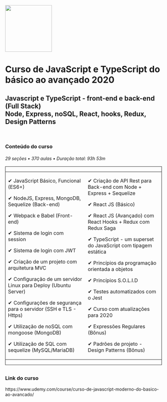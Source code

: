 <img src="https://www.udemy.com/staticx/udemy/images/v6/default-meta-image.png" width="150">

# Curso de JavaScript e TypeScript do básico ao avançado 2020

<h2>Javascript e TypeScript - front-end e back-end (Full Stack)<br>
Node, Express, noSQL, React, hooks, Redux, Design Patterns</h2>
<br>
<h3>Conteúdo do curso</h3>
<h6>29 seções • 370 aulas • Duração total: 93h 53m<br>
<br>

<div style="border: 1px solid">
<table>
<tr>
<td>
  
✔ JavaScript Básico, Funcional (ES6+)
    
✔ NodeJS, Express, MongoDB, Sequelize (Back-end)

✔ Webpack e Babel (Front-end)

✔ Sistema de login com session

✔ Sistema de login com JWT

✔ Criação de um projeto com arquitetura MVC

✔ Configuração de um servidor Linux para Deploy (Ubuntu Server)

✔ Configurações de segurança para o servidor (SSH e TLS - Https)

✔ Utilização de noSQL com mongoose (MongoDB)

✔ Utilização de SQL com sequelize (MySQL/MariaDB)
</td>
<td>
  
✔ Criação de API Rest para Back-end com Node + Express + Sequelize

✔ React JS (Básico)

✔ React JS (Avançado) com React Hooks + Redux com Redux Saga

✔ TypeScript - um superset do JavaScript com tipagem estática

✔ Princípios da programação orientada a objetos

✔ Princípios S.O.L.I.D

✔ Testes automatizados com o Jest

✔ Curso com atualizações para 2020

✔ Expressões Regulares (Bônus)

✔ Padrões de projeto - Design Patterns (Bônus)
</td>
</table>
</div>

<h3>Link do curso</h3>
https://www.udemy.com/course/curso-de-javascript-moderno-do-basico-ao-avancado/
